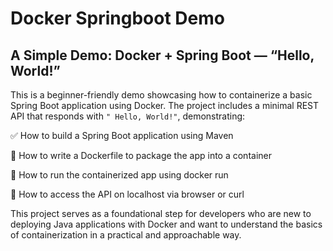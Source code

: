 # Docker Springboot Demo

## A Simple Demo: Docker + Spring Boot — “Hello, World!”

This is a beginner-friendly demo showcasing how to containerize a basic Spring Boot application using Docker. 
The project includes a minimal REST API that responds with `" Hello, World!"`, demonstrating:

✅ How to build a Spring Boot application using Maven

🐳 How to write a Dockerfile to package the app into a container

🚀 How to run the containerized app using docker run

🧪 How to access the API on localhost via browser or curl

This project serves as a foundational step for developers who are new to deploying Java applications with Docker and 
want to understand the basics of containerization in a practical and approachable way.